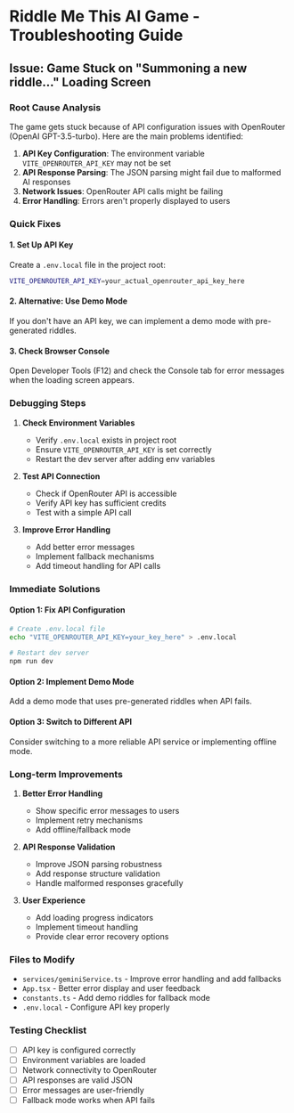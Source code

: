 # Riddle Me This AI Game - Troubleshooting Guide

## Issue: Game Stuck on "Summoning a new riddle..." Loading Screen

### Root Cause Analysis
The game gets stuck because of API configuration issues with OpenRouter (OpenAI GPT-3.5-turbo). Here are the main problems identified:

1. **API Key Configuration**: The environment variable `VITE_OPENROUTER_API_KEY` may not be set
2. **API Response Parsing**: The JSON parsing might fail due to malformed AI responses
3. **Network Issues**: OpenRouter API calls might be failing
4. **Error Handling**: Errors aren't properly displayed to users

### Quick Fixes

#### 1. Set Up API Key
Create a `.env.local` file in the project root:
```bash
VITE_OPENROUTER_API_KEY=your_actual_openrouter_api_key_here
```

#### 2. Alternative: Use Demo Mode
If you don't have an API key, we can implement a demo mode with pre-generated riddles.

#### 3. Check Browser Console
Open Developer Tools (F12) and check the Console tab for error messages when the loading screen appears.

### Debugging Steps

1. **Check Environment Variables**
   - Verify `.env.local` exists in project root
   - Ensure `VITE_OPENROUTER_API_KEY` is set correctly
   - Restart the dev server after adding env variables

2. **Test API Connection**
   - Check if OpenRouter API is accessible
   - Verify API key has sufficient credits
   - Test with a simple API call

3. **Improve Error Handling**
   - Add better error messages
   - Implement fallback mechanisms
   - Add timeout handling for API calls

### Immediate Solutions

#### Option 1: Fix API Configuration
```bash
# Create .env.local file
echo "VITE_OPENROUTER_API_KEY=your_key_here" > .env.local

# Restart dev server
npm run dev
```

#### Option 2: Implement Demo Mode
Add a demo mode that uses pre-generated riddles when API fails.

#### Option 3: Switch to Different API
Consider switching to a more reliable API service or implementing offline mode.

### Long-term Improvements

1. **Better Error Handling**
   - Show specific error messages to users
   - Implement retry mechanisms
   - Add offline/fallback mode

2. **API Response Validation**
   - Improve JSON parsing robustness
   - Add response structure validation
   - Handle malformed responses gracefully

3. **User Experience**
   - Add loading progress indicators
   - Implement timeout handling
   - Provide clear error recovery options

### Files to Modify

- `services/geminiService.ts` - Improve error handling and add fallbacks
- `App.tsx` - Better error display and user feedback
- `constants.ts` - Add demo riddles for fallback mode
- `.env.local` - Configure API key properly

### Testing Checklist

- [ ] API key is configured correctly
- [ ] Environment variables are loaded
- [ ] Network connectivity to OpenRouter
- [ ] API responses are valid JSON
- [ ] Error messages are user-friendly
- [ ] Fallback mode works when API fails
